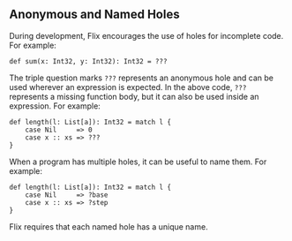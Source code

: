 ## Anonymous and Named Holes

During development, Flix encourages the use of holes
for incomplete code.
For example:

```flix
def sum(x: Int32, y: Int32): Int32 = ???
```

The triple question marks `???` represents an
anonymous hole and can be used wherever an expression
is expected.
In the above code, `???` represents a missing function
body, but it can also be used inside an expression.
For example:

```flix
def length(l: List[a]): Int32 = match l {
    case Nil     => 0
    case x :: xs => ???
}
```

When a program has multiple holes, it can be useful to
name them.
For example:

```flix
def length(l: List[a]): Int32 = match l {
    case Nil     => ?base
    case x :: xs => ?step
}
```

Flix requires that each named hole has a unique name.
